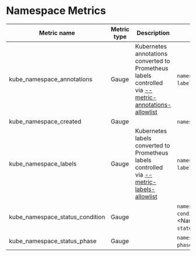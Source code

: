 # Namespace Metrics

| Metric name                     | Metric type | Description                                                                                                               | Labels/tags                                                                                                                                                                                                             | Status       |
| ------------------------------- | ----------- | ------------------------------------------------------------------------------------------------------------------------- | ----------------------------------------------------------------------------------------------------------------------------------------------------------------------------------------------------------------------- | ------------ |
| kube_namespace_annotations      | Gauge       | Kubernetes annotations converted to Prometheus labels controlled via [--metric-annotations-allowlist](./cli-arguments.md) | `namespace`=&lt;namespace-name&gt; <br> `label_NS_ANNOTATION`=&lt;NS_ANNOTATION&gt;                                                                                                                                     | EXPERIMENTAL |
| kube_namespace_created          | Gauge       |                                                                                                                           | `namespace`=&lt;namespace-name&gt;                                                                                                                                                                                      | STABLE       |
| kube_namespace_labels           | Gauge       | Kubernetes labels converted to Prometheus labels controlled via [--metric-labels-allowlist](./cli-arguments.md)           | `namespace`=&lt;namespace-name&gt; <br> `label_NS_LABEL`=&lt;NS_LABEL&gt;                                                                                                                                               | STABLE       |
| kube_namespace_status_condition | Gauge       |                                                                                                                           | `namespace`=&lt;namespace-name&gt; <br> `condition`=&lt;NamespaceDeletionDiscoveryFailure\|NamespaceDeletionContentFailure\|NamespaceDeletionGroupVersionParsingFailure&gt;  <br> `status`=&lt;true\|false\|unknown&gt; | EXPERIMENTAL |
| kube_namespace_status_phase     | Gauge       |                                                                                                                           | `namespace`=&lt;namespace-name&gt; <br> `phase`=&lt;Active\|Terminating&gt;                                                                                                                                             | STABLE       |
